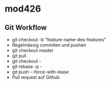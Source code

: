 # mod426

## Git Workflow

* git checkout -b "feature-name-des-features"
* Regelmässig commiten und pushen
* git checkout master
* git pull
* git checkout -
* git rebase -p -
* git push --force-with-lease
* Pull request auf Github
